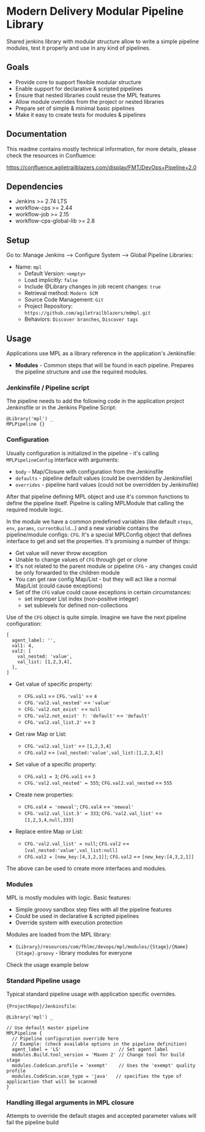 Modern Delivery Modular Pipeline Library
========================================
Shared jenkins library with modular structure allow to write a simple pipeline modules, test it properly and use in any kind of pipelines.

## Goals

* Provide core to support flexible modular structure
* Enable support for declarative & scripted pipelines
* Ensure that nested libraries could reuse the MPL features
* Allow module overrides from the project or nested libraries
* Prepare set of simple & minimal basic pipelines
* Make it easy to create tests for modules & pipelines

## Documentation

This readme contains mostly technical information, for more details, please check the resources in Confluence:

https://confluence.agiletrailblazers.com/display/FMT/DevOps+Pipeline+2.0

## Dependencies

* Jenkins >= 2.74 LTS
* workflow-cps >= 2.44
* workflow-job >= 2.15
* workflow-cps-global-lib >= 2.8

## Setup

Go to: Manage Jenkins --> Configure System --> Global Pipeline Libraries:

* Name: `mpl`
  * Default Version: `<empty>`
  * Load implicitly: `false`
  * Include @Library changes in job recent changes: `true`
  * Retrieval method: `Modern SCM`
  * Source Code Management: `Git`
  * Project Repository: `https://github.com/agiletrailblazers/mdmpl.git`
  * Behaviors: `Discover branches`, `Discover tags`

## Usage

Applications use MPL as a library reference in the application's Jenkinsfile:

* **Modules**  - Common steps that will be found in each pipeline. Prepares the pipeline structure and use the required modules.

### Jenkinsfile / Pipeline script

The pipeline needs to add the following code in the application project Jenkinsfile or in the Jenkins Pipeline Script:
```
@Library('mpl') _
MPLPipeline {}
```

### Configuration

Usually configuration is initialized in the pipeline - it's calling `MPLPipelineConfig` interface with arguments:
* `body` - Map/Closure with configuration from the Jenkinsfile
* `defaults` - pipeline default values (could be overridden by Jenkinsfile)
* `overrides` - pipeline hard values (could not be overridden by Jenkinsfile)

After that pipeline defining MPL object and use it's common functions to define the pipeline itself. Pipeline is calling MPLModule that calling the required module logic.

In the module we have a common predefined variables (like default `steps`, `env`, `params`, `currentBuild`...) and a new variable contains the pipeline/module configs: `CFG`.
It's a special MPLConfig object that defines interface to get and set the properties. It's promising a number of things:
* Get value will never throw exception
* Unable to change values of `CFG` through get or clone
* It's not related to the parent module or pipeline `CFG` - any changes could be only forwarded to the children module
* You can get raw config Map/List - but they will act like a normal Map/List (could cause exceptions)
* Set of the `CFG` value could cause exceptions in certain circumstances:
  * set improper List index (non-positive integer)
  * set sublevels for defined non-collections

Use of the `CFG` object is quite simple. Imagine we have the next pipeline configuration:
```
[
  agent_label: '',
  val1: 4,
  val2: [
    val_nested: 'value',
    val_list: [1,2,3,4],
  ],
]
```

* Get value of specific property:
  * `CFG.val1` == `CFG.'val1'` == `4`
  * `CFG.'val2.val_nested'` == `'value'`
  * `CFG.'val2.not_exist'` == `null`
  * `CFG.'val2.not_exist' ?: 'default'` == `'default'`
  * `CFG.'val2.val_list.2'` == `3`
* Get raw Map or List:
  * `CFG.'val2.val_list'` == `[1,2,3,4]`
  * `CFG.val2` == `[val_nested:'value',val_list:[1,2,3,4]]`

* Set value of a specific property:
  * `CFG.val1 = 3`; `CFG.val1` == `3`
  * `CFG.'val2.val_nested' = 555`; `CFG.val2.val_nested` == `555`
* Create new properties:
  * `CFG.val4 = 'newval'`; `CFG.val4` == `'newval'`
  * `CFG.'val2.val_list.5' = 333`; `CFG.'val2.val_list'` == `[1,2,3,4,null,333]`
* Replace entire Map or List:
  * `CFG.'val2.val_list' = null`; `CFG.val2` == `[val_nested:'value',val_list:null]`
  * `CFG.val2 = [new_key:[4,3,2,1]]`; `CFG.val2` == `[new_key:[4,3,2,1]]`

The above can be used to create more interfaces and modules.

### Modules

MPL is mostly modules with logic. Basic features:

* Simple groovy sandbox step files with all the pipeline features
* Could be used in declarative & scripted pipelines
* Override system with execution protection

Modules are loaded from the MPL library:
* `{Library}/resources/com/fhlmc/devops/mpl/modules/{Stage}/{Name}{Stage}.groovy` - library modules for everyone

Check the usage example below

### Standard Pipeline usage

Typical standard pipeline usage with application specific overrides.

`{ProjectRepo}/Jenkinsfile`:
```
@Library('mpl') _

// Use default master pipeline
MPLPipeline {
  // Pipeline configuration override here
  // Example: (check available options in the pipeline definition)
  agent_label = 'LS'                     // Set agent label
  modules.Build.tool_version = 'Maven 2' // Change tool for build stage
  modules.CodeScan.profile = 'exempt'    // Uses the 'exempt' quality profile
  modules.CodeScan.scan_type = 'java'   // specifies the type of applicaction that will be scanned
}
```

### Handling illegal arguments in MPL closure

Attempts to override the default stages and accepted parameter values will fail the pipeline build


